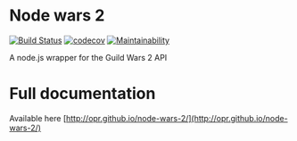 # Node wars 2
[![Build Status](https://travis-ci.org/opr/node-wars-2.svg?branch=master)](https://travis-ci.org/opr/node-wars-2) [![codecov](https://codecov.io/gh/opr/node-wars-2/branch/master/graph/badge.svg)](https://codecov.io/gh/opr/node-wars-2) [![Maintainability](https://api.codeclimate.com/v1/badges/b7b7a38fe5e8a26e1525/maintainability)](https://codeclimate.com/github/opr/node-wars-2/maintainability)


A node.js wrapper for the Guild Wars 2 API

# Full documentation

Available here [http://opr.github.io/node-wars-2/](http://opr.github.io/node-wars-2/)
